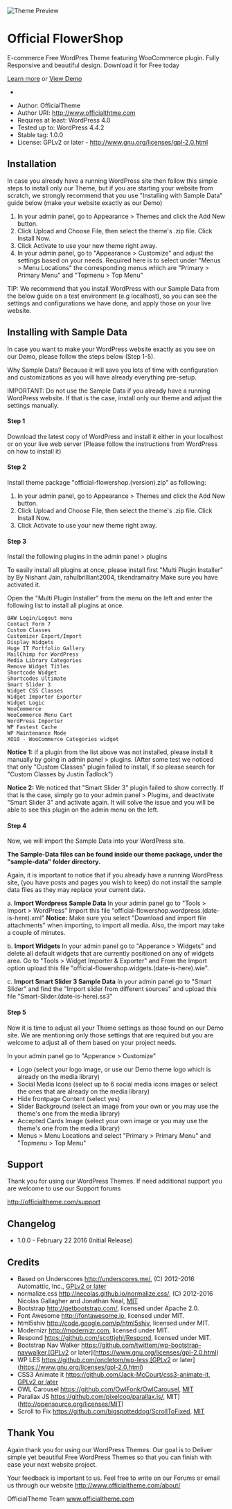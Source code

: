 ![Theme Preview](http://s17.postimg.org/itc0c0ibz/official_flowershop_github.jpg)

# Official FlowerShop

E-commerce Free WordPres Theme featuring WooCommerce plugin. Fully Responsive and beautiful design. Download it for Free today

[Learn more](http://www.officialtheme.com/themes/official-flowershop/) or 
[View Demo](http://official-flowershop.cloudaccess.host/)

-

* Author: OfficialTheme
* Author URI: http://www.officialthtme.com
* Requires at least: WordPress 4.0
* Tested up to: WordPress 4.4.2
* Stable tag: 1.0.0
* License: GPLv2 or later - http://www.gnu.org/licenses/gpl-2.0.html


## Installation
In case you already have a running WordPress site then follow this simple steps to install only our Theme, but if you are starting your website from scratch, we strongly recommend that you use "Installing with Sample Data" guide below (make your website exactly as our Demo)

1. In your admin panel, go to Appearance > Themes and click the Add New button.
2. Click Upload and Choose File, then select the theme's .zip file. Click Install Now.
3. Click Activate to use your new theme right away.
4. In your admin panel, go to "Appearance > Customize" and adjust the settings based on your needs. Required here is to select under  "Menus > Menu Locations" the corresponding menus which are "Primary > Primary Menu" and "Topmenu > Top Menu"

TIP: We recommend that you install WordPress with our Sample Data from the below guide on a test environment (e.g localhost), so you can see the settings and configurations we have done, and apply those on your live website.


## Installing with Sample Data
In case you want to make your WordPress website exactly as you see on our Demo, please follow the steps below (Step 1-5).

Why Sample Data? Because it will save you lots of time with configuration and customizations as you will have already everything pre-setup.

IMPORTANT: Do not use the Sample Data if you already have a running WordPress website. If that is the case, install only our theme and adjust the settings manually. 


#### Step 1
Download the latest copy of WordPress and install it either in your localhost
or on your live web server (Please follow the instructions from
WordPress on how to install it)


#### Step 2
Install theme package "official-flowershop.(version).zip" as following:

1. In your admin panel, go to Appearance > Themes and click the Add New button.
2. Click Upload and Choose File, then select the theme's .zip file. Click Install Now.
3. Click Activate to use your new theme right away.


#### Step 3
Install the following plugins in the admin panel > plugins

To easily install all plugins at once, please install first 
"Multi Plugin Installer" by By Nishant Jain, rahulbrilliant2004, tikendramaitry
Make sure you have activated it.

Open the "Multi Plugin Installer" from the menu on the left and enter the following list to install all plugins at once.


```
BAW Login/Logout menu
Contact Form 7
Custom Classes
Customizer Export/Import
Display Widgets
Huge IT Portfolio Gallery
MailChimp for WordPress
Media Library Categories
Remove Widget Titles
Shortcode Widget
Shortcodes Ultimate
Smart Slider 3
Widget CSS Classes
Widget Importer Exporter
Widget Logic
WooCommerce
WooCommerce Menu Cart
WordPress Importer
WP Fastest Cache
WP Maintenance Mode
XO10 - WooCommerce Categories widget
```


**Notice 1:** if a plugin from the list above was not installed, please install it manually by going in admin panel > plugins. 
(After some test we noticed that only "Custom Classes" plugin failed to install, if so please search for "Custom Classes by Justin Tadlock") 

**Notice 2:** We noticed that "Smart Slider 3" plugin failed to show correctly. If that is the case, simply go to your admin panel > Plugins, and deactivate "Smart Slider 3" and activate again. It will solve the issue and you will be able to see this plugin on the admin menu on the left.


#### Step 4
Now, we will import the Sample Data into your WordPress site. 

**The Sample-Data files can be found inside our theme package, under the "sample-data" folder directory.**

Again, it is important to notice that if you already have a running WordPress site, (you have posts and pages you wish to keep) do not install the sample data files as they may replace your current data.

a. **Import Wordpress Sample Data** 
In your admin panel go to "Tools > Import > WordPress"
Import this file "official-flowershop.wordpress.(date-is-here).xml"
**Notice:** Make sure you select "Download and import file attachments" when importing, to import all media. Also, the import may take a couple of minutes.

b. **Import Widgets**
In your admin panel go to "Apperance > Widgets" and delete all default widgets that are currently positioned on any of widgets area. 
Go to "Tools > Widget Importer & Exporter" and From the Import option upload this file "official-flowershop.widgets.(date-is-here).wie". 

c. **Import Smart Slider 3 Sample Data**
In your admin panel go to "Smart Slider" and find the "Import slider from different sources" and upload this file "Smart-Slider.(date-is-here).ss3"


#### Step 5
Now it is time to adjust all your Theme settings as those found on our Demo site. We are mentioning only those settings that are required but you are welcome to adjust all of them based on your project needs.

In your admin panel go to "Apperance > Customize"

- Logo (select your logo image, or use our Demo theme logo which is already on the media library)
- Social Media Icons (select up to 6 social media icons images or select the ones that are already on the media library)
- Hide frontpage Content (select yes)
- Slider Background (select an image from your own or you may use the theme's one from the media library)
-  Accepted Cards Image (select your own image or you may use the theme's one from the media library)
-  Menus > Menu Locations and select "Primary > Primary Menu" and "Topmenu > Top Menu"


## Support
Thank you for using our WordPress Themes. If need additional support you are welcome to use our Support forums

http://officialtheme.com/support

## Changelog
* 1.0.0 - February 22 2016 (Initial Release)


## Credits
* Based on Underscores http://underscores.me/, (C) 2012-2016 Automattic, Inc., [GPLv2 or later](https://www.gnu.org/licenses/gpl-2.0.html)
* normalize.css http://necolas.github.io/normalize.css/, (C) 2012-2016 Nicolas Gallagher and Jonathan Neal, [MIT](http://opensource.org/licenses/MIT)
* Bootstrap http://getbootstrap.com/, licensed under Apache 2.0.
* Font Awesome http://fontawesome.io, licensed under MIT.
* html5shiv http://code.google.com/p/html5shiv, licensed under MIT.
* Modernizr http://modernizr.com, licensed under MIT.
* Respond https://github.com/scottjehl/Respond, licensed under MIT.
* Bootstrap Nav Walker https://github.com/twittem/wp-bootstrap-navwalker,[GPLv2 or later](https://www.gnu.org/licenses/gpl-2.0.html)
* WP LES https://github.com/oncletom/wp-less,[GPLv2 or later](https://www.gnu.org/licenses/gpl-2.0.html)
* CSS3 Animate it https://github.com/Jack-McCourt/css3-animate-it, [GPLv2 or later](https://www.gnu.org/licenses/gpl-2.0.html)
* OWL Carousel https://github.com/OwlFonk/OwlCarousel, [MIT](http://opensource.org/licenses/MIT)
* Parallax JS https://github.com/pixelcog/parallax.js/, MIT](http://opensource.org/licenses/MIT)
* Scroll to Fix https://github.com/bigspotteddog/ScrollToFixed, [MIT](http://opensource.org/licenses/MIT)

## Thank You
Again thank you for using our WordPress Themes. Our goal is to Deliver simple yet beautiful Free WordPress Themes so that you can finish with ease your next website project. 

Your feedback is important to us. Feel free to write on our Forums or email us through our website
http://www.officialtheme.com/about/

OfficialTheme Team
www.officialtheme.com
